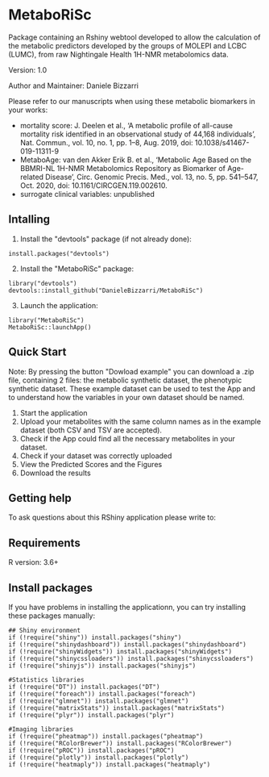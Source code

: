# MetaboRiSc

Package containing an Rshiny webtool developed to allow the calculation of the metabolic predictors developed by the groups of MOLEPI and LCBC (LUMC), from raw Nightingale Health 1H-NMR metabolomics data.

Version: 1.0

Author and Maintainer: Daniele Bizzarri

Please refer to our manuscripts when using these metabolic biomarkers in your works:
- mortality score: J. Deelen et al., ‘A metabolic profile of all-cause mortality risk identified in an observational study of 44,168 individuals’, Nat. Commun., vol. 10, no. 1, pp. 1–8, Aug. 2019, doi: 10.1038/s41467-019-11311-9
- MetaboAge: van den Akker Erik B. et al., ‘Metabolic Age Based on the BBMRI-NL 1H-NMR Metabolomics Repository as Biomarker of Age-related Disease’, Circ. Genomic Precis. Med., vol. 13, no. 5, pp. 541–547, Oct. 2020, doi: 10.1161/CIRCGEN.119.002610.
- surrogate clinical variables: unpublished

## Intalling
1. Install the "devtools" package (if not already done):
```
install.packages("devtools")
```

2. Install the "MetaboRiSc" package:
```
library("devtools")
devtools::install_github("DanieleBizzarri/MetaboRiSc")
```

3. Launch the application:
```
library("MetaboRiSc")
MetaboRiSc::launchApp()
```

## Quick Start
Note: By pressing the button "Dowload example" you can download a .zip file, containing 2 files: the metabolic synthetic dataset, the phenotypic synthetic dataset. These example dataset can be used to test the App and to understand how the variables in  your own dataset should be named.

1. Start the application
2. Upload your metabolites with the same column names as in the example dataset (both CSV and TSV are accepted).
3. Check if the App could find all the necessary metabolites in your dataset.
4. Check if your dataset was correctly uploaded
5. View the Predicted Scores and the Figures
6. Download the results

## Getting help
To ask questions about this RShiny application please write to: 

## Requirements
R version: 3.6+

## Install packages
If you have problems in installing the applicationn, you can try installing these packages manually:

```
## Shiny environment
if (!require("shiny")) install.packages("shiny")
if (!require("shinydashboard")) install.packages("shinydashboard")
if (!require("shinyWidgets")) install.packages("shinyWidgets")
if (!require("shinycssloaders")) install.packages("shinycssloaders")
if (!require("shinyjs")) install.packages("shinyjs")

#Statistics libraries
if (!require("DT")) install.packages("DT")
if (!require("foreach")) install.packages("foreach")
if (!require("glmnet")) install.packages("glmnet")
if (!require("matrixStats")) install.packages("matrixStats")
if (!require("plyr")) install.packages("plyr")

#Imaging libraries
if (!require("pheatmap")) install.packages("pheatmap")
if (!require("RColorBrewer")) install.packages("RColorBrewer")
if (!require("pROC")) install.packages("pROC")
if (!require("plotly")) install.packages("plotly")
if (!require("heatmaply")) install.packages("heatmaply")
```
